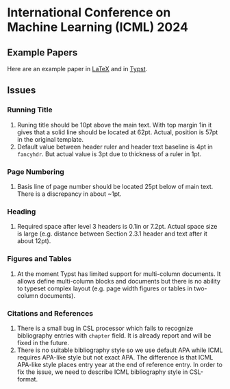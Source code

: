 # International Conference on Machine Learning (ICML) 2024

## Example Papers

Here are an example paper in [LaTeX][1] and in [Typst][2].

## Issues

### Running Title

1. Runing title should be 10pt above the main text. With top margin 1in it
   gives that a solid line should be located at 62pt. Actual, position is 57pt
   in the original template.
2. Default value between header ruler and header text baseline is 4pt in
   `fancyhdr`. But actual value is 3pt due to thickness of a ruler in 1pt.

### Page Numbering

1. Basis line of page number should be located 25pt below of main text. There
   is a discrepancy in about ~1pt.

### Heading

1. Required space after level 3 headers is 0.1in or 7.2pt. Actual space size is
   large (e.g. distance between Section 2.3.1 header and text after it about
   12pt).

### Figures and Tables

1. At the moment Typst has limited support for multi-column documents. It
   allows define multi-column blocks and documents but there is no ability to
   typeset complex layout (e.g. page width figures or tables in two-column
   documents).

### Citations and References

1. There is a small bug in CSL processor which fails to recognize bibliography
   entries with `chapter` field. It is already report and will be fixed in the
   future.
2. There is no suitable bibliography style so we use default APA while ICML
   requires APA-like style but not exact APA. The difference is that ICML
   APA-like style places entry year at the end of reference entry. In order to
   fix the issue, we need to describe ICML bibliography style in CSL-format.

[1]: example-paper.latex.pdf
[2]: example-paper.typst.pdf
